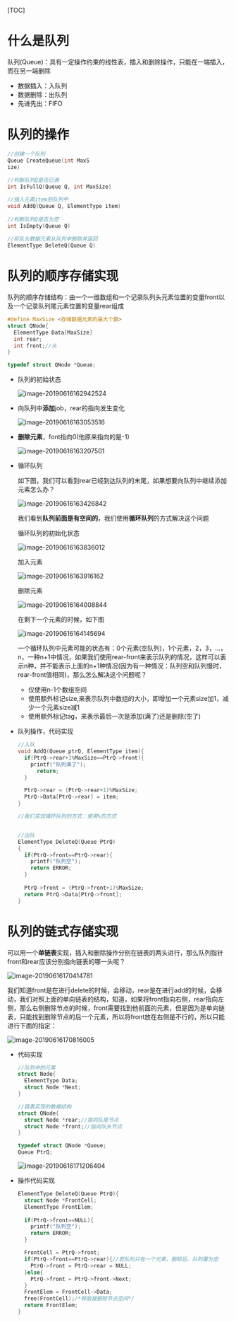 [TOC]

# 什么是队列

队列(Queue)：具有一定操作约束的线性表，插入和删除操作，只能在一端插入，而在另一端删除

* 数据插入：入队列
* 数据删除：出队列
* 先进先出：FIFO



# 队列的操作

```c
//创建一个队列
Queue CreateQueue(int MaxS
ize)
  
//判断队列Q是否已满
int IsFullQ(Queue Q, int MaxSize)

//插入元素item到队列中
void AddQ(Queue Q, ElementType item)
  
//判断队列Q是否为空
int IsEmpty(Queue Q)
  
//将队头数据元素从队列中删除并返回
ElementType DeleteQ(Queue Q)
```





# 队列的顺序存储实现

队列的顺序存储结构：由一个一维数组和一个记录队列头元素位置的变量front以及一个记录队列尾元素位置的变量rear组成

```c
#define MaxSize <存储数据元素的最大个数>
struct QNode{
  ElementType Data[MaxSize]
  int rear;
  int front;//头
}

typedef struct QNode *Queue;
```



* 队列的初始状态

  ![image-20190616162942524](/Users/chenyansong/Documents/note/images/data_structure/image-20190616162942524.png)

* 向队列中**添加**job，rear的指向发生变化

  ![image-20190616163053516](/Users/chenyansong/Documents/note/images/data_structure/image-20190616163053516.png)

* **删除元素**，font指向0(他原来指向的是-1)

  ![image-20190616163207501](/Users/chenyansong/Documents/note/images/data_structure/image-20190616163207501.png)

* 循环队列

  如下图，我们可以看到rear已经到达队列的末尾，如果想要向队列中继续添加元素怎么办？

  ![image-20190616163426842](/Users/chenyansong/Documents/note/images/data_structure/image-20190616163426842.png)

  我们看到**队列前面是有空间的**，我们使用**循环队列**的方式解决这个问题

  循环队列的初始化状态

  ![image-20190616163836012](/Users/chenyansong/Documents/note/images/data_structure/image-20190616163836012.png)

  加入元素

  ![image-20190616163916162](/Users/chenyansong/Documents/note/images/data_structure/image-20190616163916162.png)

  删除元素

  ![image-20190616164008844](/Users/chenyansong/Documents/note/images/data_structure/image-20190616164008844.png)

  在剩下一个元素的时候，如下图

  ![image-20190616164145694](/Users/chenyansong/Documents/note/images/data_structure/image-20190616164145694.png)

  一个循环队列中元素可能的状态有：0个元素(空队列)，1个元素，2，3，…，n，一种n+1中情况，如果我们使用rear-front来表示队列的情况，这样可以表示n种，并不能表示上面的n+1种情况(因为有一种情况：队列空和队列慢时，rear-front值相同)，那么怎么解决这个问题呢？

  * 仅使用n-1个数组空间
  * 使用额外标记size,来表示队列中数组的大小，即增加一个元素size加1，减少一个元素size减1
  * 使用额外标记tag，来表示最后一次是添加(满了)还是删除(空了)



* 队列操作，代码实现

  ```c
  //入队
  void AddQ(Queue ptrQ, ElementType item){
    if(PtrQ->rear+1%MaxSize==PtrQ->front){
      printf("队列满了");
    	return;
    }
  
    PtrQ->rear = (PtrQ->rear+1)%MaxSize;
    PtrQ->Data[PtrQ->rear] = item;
  }
  
  //我们实现循环队列的方式：使用%的方式
  
  
  //出队
  ElementType DeleteQ(Queue PtrQ)
  {
    if(PtrQ->front==PtrQ->rear){
      printf("队列空");
      return ERROR;
    }
    
    PtrQ->front = (PtrQ->front+1)%MaxSize;
    return PtrQ->Data[PtrQ->front];
  }
  
  ```

  



# 队列的链式存储实现

可以用一个**单链表**实现，插入和删除操作分别在链表的两头进行，那么队列指针front和rear应该分别指向链表的哪一头呢？

![image-20190616170414781](/Users/chenyansong/Documents/note/images/data_structure/image-20190616170414781.png)

我们知道front是在进行delete的时候，会移动，rear是在进行add的时候，会移动，我们对照上面的单向链表的结构，知道，如果将front指向右侧，rear指向左侧，那么右侧删除节点的时候，front需要找到他前面的元素，但是因为是单向链表，只能找到删除节点的后一个元素，所以将front放在右侧是不行的，所以只能进行下面的指定：

![image-20190616170816005](/Users/chenyansong/Documents/note/images/data_structure/image-20190616170816005.png)

* 代码实现

  ```c
  //队列中的元素
  struct Node{
  	ElementType Data;
    struct Node *Next;
  }
  
  //链表实现的数据结构
  struct QNode{
    struct Node *rear;//指向队尾节点
    struct Node *front;//指向队头节点
  }
  
  typedef struct QNode *Queue;
  Queue PtrQ;
  
  ```

  ![image-20190616171206404](/Users/chenyansong/Documents/note/images/data_structure/image-20190616171206404.png)



* 操作代码实现

  ```c
  ElementType DeleteQ(Queue PtrQ){
    struct Node *FrontCell;
    ElementType FrontElem;
    
    if(PtrQ->front==NULL){
      printf("队列空");
      return ERROR;
    }
  
    FrontCell = PtrQ->front;
    if(PtrQ->front==PtrQ->rear){//若队列只有一个元素，删除后，队列置为空
      PtrQ->front = PtrQ->rear = NULL;
    }else{
      PtrQ->front = PtrQ->front->Next;
    }
    FrontElem = FrontCell->Data;
    free(FrontCell);/*释放被删除节点空间*/
    return FrontElem;
  }
  ```

